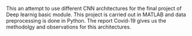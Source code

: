 This an attempt to use different CNN architectures for the final project of Deep learnig basic module. This project is carried out in MATLAB and data preprocessing is done in Python. The report Covid-19 gives us the methodolgy and observations for this architectures.
